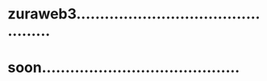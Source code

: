 # zuraweb3................................................
# soon..........................................
